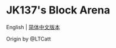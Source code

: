 # JK137's Block Arena

English | [简体中文版本](https://github.com/jk-block-arena/JK-Block-Arena/tree/main/README_zh_CN.md)

Origin by @LTCatt
